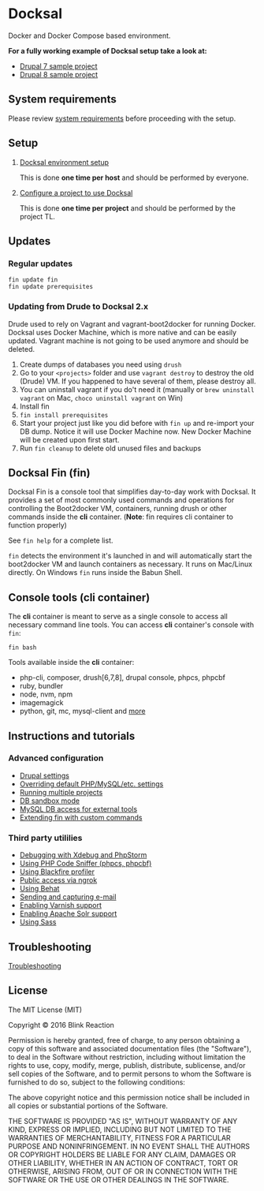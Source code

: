 # Docksal

Docker and Docker Compose based environment.

**For a fully working example of Docksal setup take a look at:**
- [Drupal 7 sample project](https://github.com/docksal/drupal7)
- [Drupal 8 sample project](https://github.com/docksal/drupal8)


## System requirements

Please review [system requirements](https://github.com/docksal/docksal/blob/develop/docs/system-requirements.md) before proceeding with the setup.


<a name="setup"></a>
## Setup

1. [Docksal environment setup](https://github.com/docksal/docksal/blob/develop/docs/env-setup.md)
    
    This is done **one time per host** and should be performed by everyone.

2. [Configure a project to use Docksal](https://github.com/docksal/docksal/blob/develop/docs/project-setup.md)

    This is done **one time per project** and should be performed by the project TL.


<a name="updates"></a>
## Updates

### Regular updates

```
fin update fin
fin update prerequisites
```

### Updating from Drude to Docksal 2.x

Drude used to rely on Vagrant and vagrant-boot2docker for running Docker.  
Docksal uses Docker Machine, which is more native and can be easily updated.
Vagrant machine is not going to be used anymore and should be deleted. 

1. Create dumps of databases you need using `drush`
2. Go to your `<projects>` folder and use `vagrant destroy` to destroy the old (Drude) VM. If you happened to have several of them, please destroy all.
3. You can uninstall vagrant if you do't need it (manually or `brew uninstall vagrant` on Mac, `choco uninstall vagrant` on Win)
4. Install fin
5. `fin install prerequisites`
6. Start your project just like you did before with `fin up` and re-import your DB dump. Notice it will use Docker Machine now. New Docker Machine will be created upon first start.
7. Run `fin cleanup` to delete old unused files and backups

<a name="fin"></a>
## Docksal Fin (fin)

Docksal Fin is a console tool that simplifies day-to-day work with Docksal.
It provides a set of most commonly used commands and operations for controlling the Boot2docker VM, containers, running drush or other commands inside the **cli** container. (**Note**: fin requires cli container to function properly)

See `fin help` for a complete list.

`fin` detects the environment it's launched in and will automatically start the boot2docker VM and launch containers as necessary.
It runs on Mac/Linux directly. On Windows `fin` runs inside the Babun Shell.


<a name="cli"></a>
## Console tools (cli container)

The **cli** container is meant to serve as a single console to access all necessary command line tools.
You can access **cli** container's console with `fin`:

```
fin bash
```

Tools available inside the **cli** container:

- php-cli, composer, drush[6,7,8], drupal console, phpcs, phpcbf
- ruby, bundler
- node, nvm, npm
- imagemagick
- python, git, mc, mysql-client and [more](https://github.com/blinkreaction/docker-drupal-cli)


<a name="instructions"></a>
## Instructions and tutorials

### Advanced configuration
- [Drupal settings](/docs/drupal-settings.md)
- [Overriding default PHP/MySQL/etc. settings](/docs/settings.md)
- [Running multiple projects](/docs/multiple-projects.md)
- [DB sandbox mode](/docs/db-sandbox.md)
- [MySQL DB access for external tools](/docs/db-access.md)
- [Extending fin with custom commands](/docs/custom-commands.md)

### Third party utililies
- [Debugging with Xdebug and PhpStorm](/docs/xdebug.md)
- [Using PHP Code Sniffer (phpcs, phpcbf)](/docs/phpcs.md)
- [Using Blackfire profiler](/docs/blackfire.md)
- [Public access via ngrok](/docs/public-access.md)
- [Using Behat](/docs/behat.md)
- [Sending and capturing e-mail](/docs/mail.md)
- [Enabling Varnish support](/docs/varnish.md)
- [Enabling Apache Solr support](/docs/apache-solr.md)
- [Using Sass](/docs/sass.md)

<a name="troubleshooting"></a>
## Troubleshooting

[Troubleshooting](https://github.com/docksal/docksal/issues)


## License

The MIT License (MIT)

Copyright © 2016 Blink Reaction

Permission is hereby granted, free of charge, to any person obtaining a copy
of this software and associated documentation files (the "Software"), to deal
in the Software without restriction, including without limitation the rights
to use, copy, modify, merge, publish, distribute, sublicense, and/or sell
copies of the Software, and to permit persons to whom the Software is
furnished to do so, subject to the following conditions:

The above copyright notice and this permission notice shall be included in all
copies or substantial portions of the Software.

THE SOFTWARE IS PROVIDED "AS IS", WITHOUT WARRANTY OF ANY KIND, EXPRESS OR
IMPLIED, INCLUDING BUT NOT LIMITED TO THE WARRANTIES OF MERCHANTABILITY,
FITNESS FOR A PARTICULAR PURPOSE AND NONINFRINGEMENT. IN NO EVENT SHALL THE
AUTHORS OR COPYRIGHT HOLDERS BE LIABLE FOR ANY CLAIM, DAMAGES OR OTHER
LIABILITY, WHETHER IN AN ACTION OF CONTRACT, TORT OR OTHERWISE, ARISING FROM,
OUT OF OR IN CONNECTION WITH THE SOFTWARE OR THE USE OR OTHER DEALINGS IN THE
SOFTWARE.

